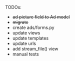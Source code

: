 TODOs:
- ~~ad picture field to Ad model~~
- ~~migrate~~
- create ads/forms.py
- update views
- update templates
- update urls
- add stream_file() view
- manual tests


